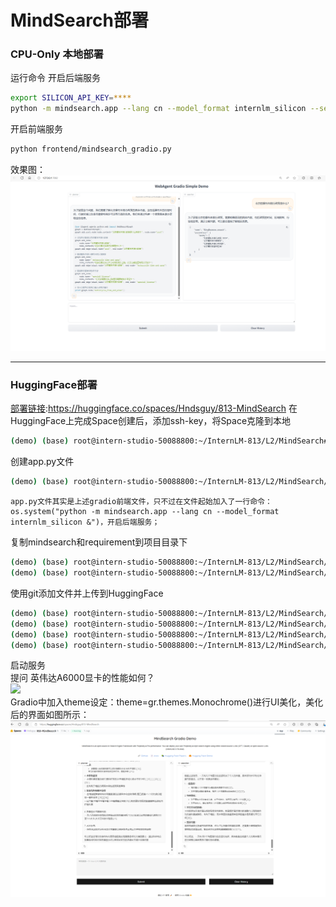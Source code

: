 # MindSearch部署
### CPU-Only 本地部署
运行命令
开启后端服务
```bash
export SILICON_API_KEY=****
python -m mindsearch.app --lang cn --model_format internlm_silicon --search_engine DuckDuckGoSearch
```
开启前端服务
```bash
python frontend/mindsearch_gradio.py
```
效果图：  
![](./local_deploy.png)
***
### HuggingFace部署
[部署链接](https://huggingface.co/spaces/Hndsguy/813-MindSearch):https://huggingface.co/spaces/Hndsguy/813-MindSearch
在HuggingFace上完成Space创建后，添加ssh-key，将Space克隆到本地
```bash
(demo) (base) root@intern-studio-50088800:~/InternLM-813/L2/MindSearch# git clone git@hf.co:spaces/Hndsguy/813-MindSearch     
```
创建app.py文件
```bash
(demo) (base) root@intern-studio-50088800:~/InternLM-813/L2/MindSearch/813-MindSearch# touch app.py
```
```
app.py文件其实是上述gradio前端文件，只不过在文件起始加入了一行命令：os.system("python -m mindsearch.app --lang cn --model_format internlm_silicon &")，开启后端服务；
```

复制mindsearch和requirement到项目目录下
```bash
(demo) (base) root@intern-studio-50088800:~/InternLM-813/L2/MindSearch/813-MindSearch# cp -r ../MindSearch/mindsearch/ ./
(demo) (base) root@intern-studio-50088800:~/InternLM-813/L2/MindSearch/813-MindSearch# cp ../MindSearch/requirements.txt ./
```
使用git添加文件并上传到HuggingFace
```bash
(demo) (base) root@intern-studio-50088800:~/InternLM-813/L2/MindSearch/813-MindSearch# cp ../MindSearch/requirements.txt ./
(demo) (base) root@intern-studio-50088800:~/InternLM-813/L2/MindSearch/813-MindSearch# git add .                      
(demo) (base) root@intern-studio-50088800:~/InternLM-813/L2/MindSearch/813-MindSearch# git commit -a
(demo) (base) root@intern-studio-50088800:~/InternLM-813/L2/MindSearch/813-MindSearch# git push
```

启动服务  
提问 英伟达A6000显卡的性能如何？  
![](./hf_deploy.png)  
Gradio中加入theme设定：theme=gr.themes.Monochrome()进行UI美化，美化后的界面如图所示：  
![](./hf_beautify.png)

